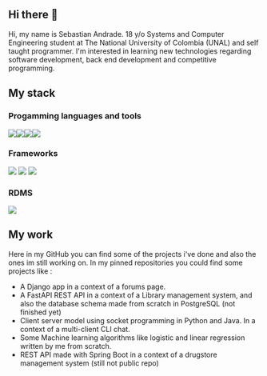 ## Hi there 👋

Hi, my name is Sebastian Andrade. 18 y/o Systems and Computer Engineering student at The National University of Colombia (UNAL) and self taught programmer. I'm interested in learning new technologies regarding software development, back end development and competitive programming.

## My stack

### Progamming languages and tools
<img src="https://img.icons8.com/color/48/4a90e2/python--v1.png"/><img src="https://img.icons8.com/color/48/4a90e2/java-coffee-cup-logo--v1.png"/><img src="https://img.icons8.com/color/48/000000/sql.png"/><img src="https://img.icons8.com/color/48/4a90e2/git.png"/>

### Frameworks  
<img src="https://img.icons8.com/color/48/000000/django.png"/>  <img src="https://spring.io/images/favicon-9d25009f65637a49ac8d91eb1cf7b75e.ico"/> <img src="https://fastapi.tiangolo.com/img/icon-white.svg"/>

### RDMS
<img src="https://img.icons8.com/color/50/000000/postgreesql.png"/>


## My work
Here in my GitHub you can find some of the projects i've done and also the ones im still working on. In my pinned repositories you could find some projects like :
-	A Django app in a context of a forums page.
-	A FastAPI REST API in a context of a Library management system, and also the database schema made from scratch in PostgreSQL (not finished yet)
-	Client server model using socket programming in Python and Java. In a context of a multi-client CLI chat.
-	Some Machine learning algorithms like logistic and linear regression written by me from scratch.
-	REST API made with Spring Boot in a context of a drugstore management system (still not public repo)
